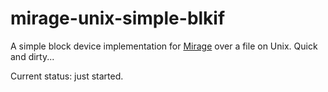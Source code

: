 mirage-unix-simple-blkif
========================

A simple block device implementation for [Mirage](https://github.com/mirage/mirage-platform) over a file on Unix. Quick and dirty... 

Current status: just started.

